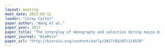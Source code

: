 ```yaml
---
layout: meeting
meet_date: 2017-05-12
leader: "Corey Carter"
paper_author: "Wang et al."
paper_year: 2017
paper_title: "The interplay of demography and selection during maize domestication and expansion"
paper_journal: "bioRxiv"
paper_url: "http://biorxiv.org/content/early/2017/03/07/114579"
---
```

